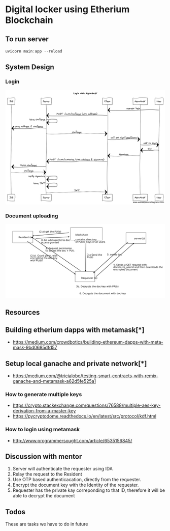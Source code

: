 # Digital locker using Etherium Blockchain

## To run server

```powershell
uvicorn main:app --reload
```

## System Design

### Login

![doc-upload](./sequence-diagram.png)


### Document uploading

![doc-upload](./doc-upload.png)

## Resources

## Building etherium dapps with metamask[*]

- https://medium.com/crowdbotics/building-ethereum-dapps-with-meta-mask-9bd0685dfd57

## Setup local ganache and private network[*]
- https://medium.com/@tricialobo/testing-smart-contracts-with-remix-ganache-and-metamask-a62d5fe525a1

### How to generate multiple keys

- https://crypto.stackexchange.com/questions/76588/multiple-aes-key-derivation-from-a-master-key
- https://pycryptodome.readthedocs.io/en/latest/src/protocol/kdf.html

### How to login using metamask

- http://www.programmersought.com/article/6535156845/


## Discussion with mentor

1. Server will authenticate the requester using IDA
2. Relay the request to the Resident
3. Use OTP based authenticacation, directly from the requester. 
4. Encrypt the document key with the Identity of the requester. 
5. Requester has the private kay correponding to that ID, therefore it will be able to decrypt the document


## Todos

These are tasks we have to do in future